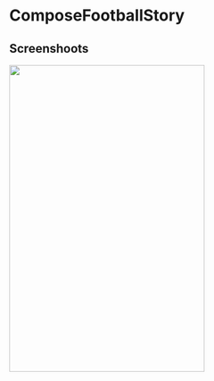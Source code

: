 # ComposeFootballStory
## Screenshoots
<img src="https://github.com/mustafaunlu0/ComposeFootballStory/blob/master/football.gif" width="350" height="550"/>
